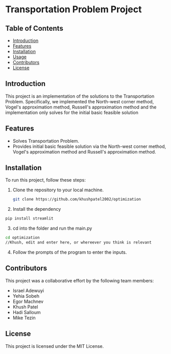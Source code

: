 # Transportation Problem Project

## Table of Contents

- [Introduction](#introduction)
- [Features](#features)
- [Installation](#installation)
- [Usage](#usage)
- [Contributors](#contributors)
- [License](#license)

## Introduction

This project is an implementation of the solutions to the Transportation Problem. Specifically, we implemented the North-west corner method, Vogel's approximation method, Russell's approximation method and the implementation only solves for the initial basic feasible solution

## Features

- Solves Transportation Problem.
- Provides initial basic feasible solution via the North-west corner method, Vogel's approximation method and Russell's approximation method.

## Installation

To run this project, follow these steps:

1. Clone the repository to your local machine.
   ```bash
   git clone https://github.com/khushpatel2002/optimization
   ```
2. Install the dependency
```bash
pip install streamlit
```
3. cd into the folder and run the main.py
```bash
cd optimization
//Khush, edit and enter here, or whereever you think is relevant
```
4. Follow the prompts of the program to enter the inputs. 

## Contributors
This project was a collaborative effort by the following team members:

- Israel Adewuyi
- Yehia Sobeh
- Egor Machnev
- Khush Patel
- Hadi Salloum
- Mike Tezin


## License
This project is licensed under the MIT License.

